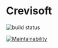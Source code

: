 # Crevisoft
 
![build status](https://travis-ci.com/Nashaatfarrag/Crevisoft.svg?branch=main)

[![Maintainability](https://api.codeclimate.com/v1/badges/b18932bcb99166d87988/maintainability)](https://codeclimate.com/github/Nashaatfarrag/Crevisoft/maintainability)

